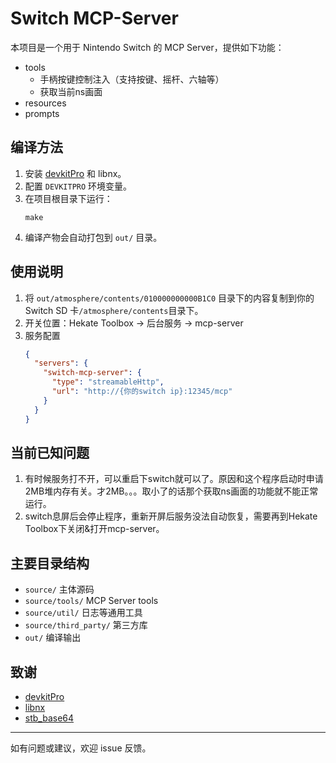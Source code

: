 
# Switch MCP-Server

本项目是一个用于 Nintendo Switch 的 MCP Server，提供如下功能：

- tools
  - 手柄按键控制注入（支持按键、摇杆、六轴等）
  - 获取当前ns画面
- resources
- prompts

## 编译方法

1. 安装 [devkitPro](https://devkitpro.org/) 和 libnx。
2. 配置 `DEVKITPRO` 环境变量。
3. 在项目根目录下运行：
   ```
   make
   ```
4. 编译产物会自动打包到 `out/` 目录。

## 使用说明

1. 将 `out/atmosphere/contents/010000000000B1C0` 目录下的内容复制到你的 Switch SD 卡`/atmosphere/contents`目录下。
2. 开关位置：Hekate Toolbox -> 后台服务 -> mcp-server
3. 服务配置
    ```json
    {
      "servers": {
        "switch-mcp-server": {
          "type": "streamableHttp",
          "url": "http://{你的switch ip}:12345/mcp"
        }
      }
    }
    ```

## 当前已知问题

1. 有时候服务打不开，可以重启下switch就可以了。原因和这个程序启动时申请2MB堆内存有关。才2MB。。。取小了的话那个获取ns画面的功能就不能正常运行。
2. switch息屏后会停止程序，重新开屏后服务没法自动恢复，需要再到Hekate Toolbox下关闭&打开mcp-server。

## 主要目录结构

- `source/`         主体源码
- `source/tools/`   MCP Server tools
- `source/util/`    日志等通用工具
- `source/third_party/`  第三方库
- `out/`            编译输出

## 致谢

- [devkitPro](https://devkitpro.org/)
- [libnx](https://github.com/switchbrew/libnx)
- [stb_base64](https://github.com/nothings/stb)

---
如有问题或建议，欢迎 issue 反馈。
